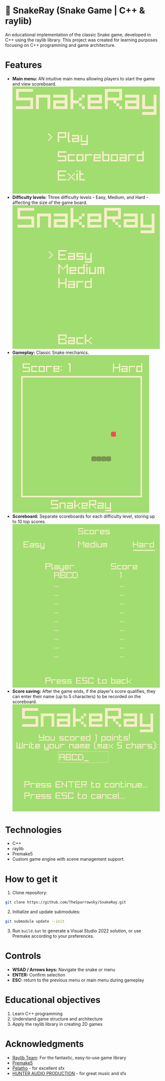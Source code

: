 # 🐍 SnakeRay (Snake Game | C++ & raylib)
An educational implementation of the classic Snake game, developed in C++ using the raylib library. This project was created for learning purposes focusing on C++ programming and game architecture.


# Features
+ **Main menu:** AN intuitive main menu allowing players to start the game and view scoreboard.  
![Main menu image](.media/mainmenu.png)
+ **Difficulty levels:** Three difficulty levels - Easy, Medium, and Hard - affecting the size of the game board.  
![Difficulty selection menu image](.media/diffSelection.png)
+ **Gameplay:** Classic Snake mechanics.   
![Gameplay image](.media/gameplay.png)
+ **Scoreboard:** Separate scoreboards for each difficulty level, storing up to 10 top scores.   
![Scoreboard menu imaeg](.media/scoreboard.png)
+ **Score saving:** After the game ends, if the player's score qualifies, they can enter their name (up to 5 characters) to be recorded on the scoreboard.   
![Score saving image](.media/scoresave.png)

# Technologies
+ C++ 
+ raylib
+ Premake5
+ Custom game engine with scene management support.

# How to get it
1. Clone repository:  
``` bash
git clone https://github.com/TheSparrowsky/SnakeRay.git
```
2. Initialize and update submodules:
``` bash
git submodule update --init
```
3. Run `build.bat` to generate a Visual Studio 2022 solution, or use Premake according to your preferences.

# Controls
+ **WSAD / Arrows keys:** Navigate the snake or menu
+ **ENTER:** Confirm selection
+ **ESC:** return to the previous menu or main menu during gameplay 

# Educational objectives
1. Learn C++ programming
2. Understand game structure and architecture
3. Apply the raylib library in creating 2D games

# Acknowledgments
+ [Raylib Team](https://www.raylib.com/): For the fantastic, easy-to-use game library 
+ [Premake5](https://premake.github.io/)
+ [Pelatho](https://thowsenmedia.itch.io/ui-sounds) - for excellent sfx
+ [HUNTER AUDIO PRODUCTION](https://hunteraudio.itch.io/8bit-sfx-and-music-pack) - for great music and sfx
